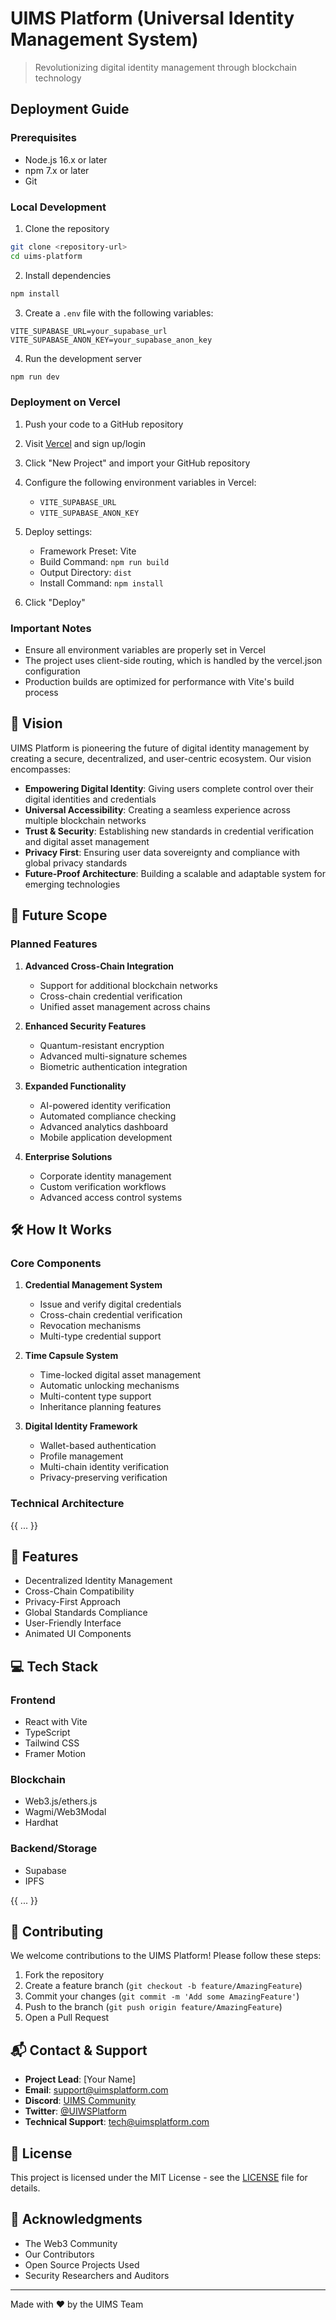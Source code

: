 # UIMS Platform (Universal Identity Management System)

> Revolutionizing digital identity management through blockchain technology

## Deployment Guide

### Prerequisites
- Node.js 16.x or later
- npm 7.x or later
- Git

### Local Development
1. Clone the repository
```bash
git clone <repository-url>
cd uims-platform
```

2. Install dependencies
```bash
npm install
```

3. Create a `.env` file with the following variables:
```env
VITE_SUPABASE_URL=your_supabase_url
VITE_SUPABASE_ANON_KEY=your_supabase_anon_key
```

4. Run the development server
```bash
npm run dev
```

### Deployment on Vercel

1. Push your code to a GitHub repository

2. Visit [Vercel](https://vercel.com) and sign up/login

3. Click "New Project" and import your GitHub repository

4. Configure the following environment variables in Vercel:
   - `VITE_SUPABASE_URL`
   - `VITE_SUPABASE_ANON_KEY`

5. Deploy settings:
   - Framework Preset: Vite
   - Build Command: `npm run build`
   - Output Directory: `dist`
   - Install Command: `npm install`

6. Click "Deploy"

### Important Notes

- Ensure all environment variables are properly set in Vercel
- The project uses client-side routing, which is handled by the vercel.json configuration
- Production builds are optimized for performance with Vite's build process

## 🎯 Vision

UIMS Platform is pioneering the future of digital identity management by creating a secure, decentralized, and user-centric ecosystem. Our vision encompasses:

- **Empowering Digital Identity**: Giving users complete control over their digital identities and credentials
- **Universal Accessibility**: Creating a seamless experience across multiple blockchain networks
- **Trust & Security**: Establishing new standards in credential verification and digital asset management
- **Privacy First**: Ensuring user data sovereignty and compliance with global privacy standards
- **Future-Proof Architecture**: Building a scalable and adaptable system for emerging technologies

## 🔮 Future Scope

### Planned Features
1. **Advanced Cross-Chain Integration**
   - Support for additional blockchain networks
   - Cross-chain credential verification
   - Unified asset management across chains

2. **Enhanced Security Features**
   - Quantum-resistant encryption
   - Advanced multi-signature schemes
   - Biometric authentication integration

3. **Expanded Functionality**
   - AI-powered identity verification
   - Automated compliance checking
   - Advanced analytics dashboard
   - Mobile application development

4. **Enterprise Solutions**
   - Corporate identity management
   - Custom verification workflows
   - Advanced access control systems

## 🛠 How It Works

### Core Components

1. **Credential Management System**
   - Issue and verify digital credentials
   - Cross-chain credential verification
   - Revocation mechanisms
   - Multi-type credential support

2. **Time Capsule System**
   - Time-locked digital asset management
   - Automatic unlocking mechanisms
   - Multi-content type support
   - Inheritance planning features

3. **Digital Identity Framework**
   - Wallet-based authentication
   - Profile management
   - Multi-chain identity verification
   - Privacy-preserving verification

### Technical Architecture

{{ ... }}

## 📱 Features

- Decentralized Identity Management
- Cross-Chain Compatibility
- Privacy-First Approach
- Global Standards Compliance
- User-Friendly Interface
- Animated UI Components

## 💻 Tech Stack

### Frontend
- React with Vite
- TypeScript
- Tailwind CSS
- Framer Motion

### Blockchain
- Web3.js/ethers.js
- Wagmi/Web3Modal
- Hardhat

### Backend/Storage
- Supabase
- IPFS

{{ ... }}

## 🤝 Contributing

We welcome contributions to the UIMS Platform! Please follow these steps:

1. Fork the repository
2. Create a feature branch (`git checkout -b feature/AmazingFeature`)
3. Commit your changes (`git commit -m 'Add some AmazingFeature'`)
4. Push to the branch (`git push origin feature/AmazingFeature`)
5. Open a Pull Request

## 📬 Contact & Support

- **Project Lead**: [Your Name]
- **Email**: support@uimsplatform.com
- **Discord**: [UIMS Community](https://discord.gg/uims)
- **Twitter**: [@UIWSPlatform](https://twitter.com/uimsplatform)
- **Technical Support**: tech@uimsplatform.com

## 📄 License

This project is licensed under the MIT License - see the [LICENSE](LICENSE) file for details.

## 🙏 Acknowledgments

- The Web3 Community
- Our Contributors
- Open Source Projects Used
- Security Researchers and Auditors

---

Made with ❤️ by the UIMS Team

